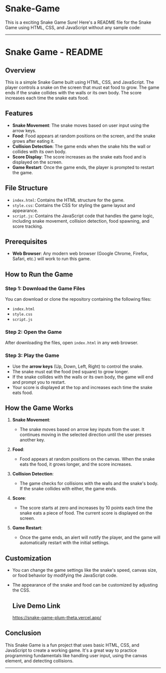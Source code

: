 # Snake-Game
This is a exciting Snake Game
Sure! Here's a README file for the Snake Game using HTML, CSS, and JavaScript without any sample code:

---

# Snake Game - README

## Overview
This is a simple Snake Game built using HTML, CSS, and JavaScript. The player controls a snake on the screen that must eat food to grow. The game ends if the snake collides with the walls or its own body. The score increases each time the snake eats food.

## Features
- **Snake Movement**: The snake moves based on user input using the arrow keys.
- **Food**: Food appears at random positions on the screen, and the snake grows after eating it.
- **Collision Detection**: The game ends when the snake hits the wall or collides with its own body.
- **Score Display**: The score increases as the snake eats food and is displayed on the screen.
- **Game Restart**: Once the game ends, the player is prompted to restart the game.

## File Structure
- `index.html`: Contains the HTML structure for the game.
- `style.css`: Contains the CSS for styling the game layout and appearance.
- `script.js`: Contains the JavaScript code that handles the game logic, including snake movement, collision detection, food spawning, and score tracking.

## Prerequisites
- **Web Browser**: Any modern web browser (Google Chrome, Firefox, Safari, etc.) will work to run this game.

## How to Run the Game

### Step 1: Download the Game Files
You can download or clone the repository containing the following files:
- `index.html`
- `style.css`
- `script.js`

### Step 2: Open the Game
After downloading the files, open `index.html` in any web browser.

### Step 3: Play the Game
- Use the **arrow keys** (Up, Down, Left, Right) to control the snake.
- The snake must eat the food (red square) to grow longer.
- If the snake collides with the walls or its own body, the game will end and prompt you to restart.
- Your score is displayed at the top and increases each time the snake eats food.

## How the Game Works

1. **Snake Movement**: 
   - The snake moves based on arrow key inputs from the user. It continues moving in the selected direction until the user presses another key.

2. **Food**: 
   - Food appears at random positions on the canvas. When the snake eats the food, it grows longer, and the score increases.

3. **Collision Detection**: 
   - The game checks for collisions with the walls and the snake's body. If the snake collides with either, the game ends.

4. **Score**: 
   - The score starts at zero and increases by 10 points each time the snake eats a piece of food. The current score is displayed on the screen.

5. **Game Restart**: 
   - Once the game ends, an alert will notify the player, and the game will automatically restart with the initial settings.

## Customization
- You can change the game settings like the snake's speed, canvas size, or food behavior by modifying the JavaScript code.
- The appearance of the snake and food can be customized by adjusting the CSS.

  ## Live Demo Link
  https://snake-game-plum-theta.vercel.app/

## Conclusion
This Snake Game is a fun project that uses basic HTML, CSS, and JavaScript to create a working game. It's a great way to practice programming fundamentals like handling user input, using the canvas element, and detecting collisions.

---

